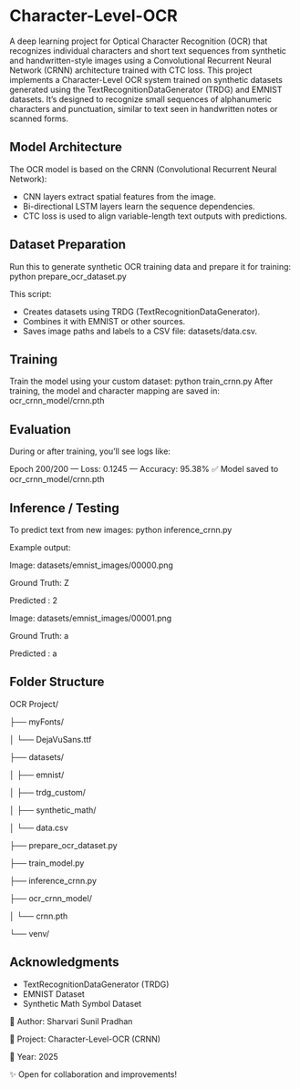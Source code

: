 # Character-Level-OCR

A deep learning project for Optical Character Recognition (OCR) that recognizes individual characters and short text sequences from synthetic and handwritten-style images using a Convolutional Recurrent Neural Network (CRNN) architecture trained with CTC loss. This project implements a Character-Level OCR system trained on synthetic datasets generated using the TextRecognitionDataGenerator (TRDG) and EMNIST datasets. It’s designed to recognize small sequences of alphanumeric characters and punctuation, similar to text seen in handwritten notes or scanned forms.

## Model Architecture

The OCR model is based on the CRNN (Convolutional Recurrent Neural Network):
- CNN layers extract spatial features from the image.
- Bi-directional LSTM layers learn the sequence dependencies.
- CTC loss is used to align variable-length text outputs with predictions.

## Dataset Preparation

Run this to generate synthetic OCR training data and prepare it for training: python prepare_ocr_dataset.py

This script:
- Creates datasets using TRDG (TextRecognitionDataGenerator).
- Combines it with EMNIST or other sources.
- Saves image paths and labels to a CSV file: datasets/data.csv.

## Training

Train the model using your custom dataset: python train_crnn.py
After training, the model and character mapping are saved in: ocr_crnn_model/crnn.pth

## Evaluation

During or after training, you’ll see logs like:

Epoch 200/200 — Loss: 0.1245 — Accuracy: 95.38%
✅ Model saved to ocr_crnn_model/crnn.pth

## Inference / Testing

To predict text from new images: python inference_crnn.py

Example output:

Image: datasets/emnist_images/00000.png

Ground Truth: Z

Predicted   : 2

Image: datasets/emnist_images/00001.png

Ground Truth: a

Predicted   : a

## Folder Structure

OCR Project/ 

├── myFonts/ 

│ └── DejaVuSans.ttf 

├── datasets/ 

│ ├── emnist/ 

│ ├── trdg_custom/ 

│ ├── synthetic_math/ 

│ └── data.csv 

├── prepare_ocr_dataset.py 

├── train_model.py 

├── inference_crnn.py 

├── ocr_crnn_model/ 

│ └── crnn.pth 

└── venv/

## Acknowledgments

- TextRecognitionDataGenerator (TRDG)
- EMNIST Dataset
- Synthetic Math Symbol Dataset

🧩 Author: Sharvari Sunil Pradhan

📘 Project: Character-Level-OCR (CRNN)

📅 Year: 2025

✨ Open for collaboration and improvements!
